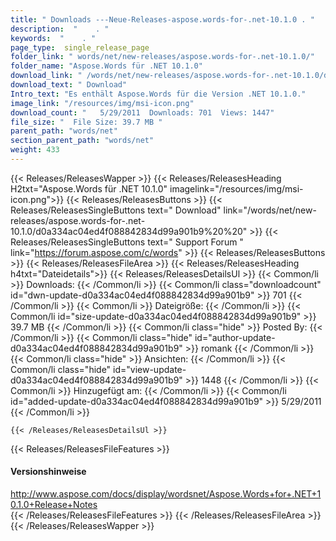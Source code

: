 ```yaml
---
title: " Downloads ---Neue-Releases-aspose.words-for-.net-10.1.0 . "
description:  "    . " 
keywords:  "    . " 
page_type:  single_release_page
folder_link: " words/net/new-releases/aspose.words-for-.net-10.1.0/"
folder_name: "Aspose.Words für .NET 10.1.0"
download_link: " /words/net/new-releases/aspose.words-for-.net-10.1.0/d0a334ac04ed4f088842834d99a901b9"
download_text: " Download"
Intro_text: "Es enthält Aspose.Words für die Version .NET 10.1.0."
image_link: "/resources/img/msi-icon.png"
download_count: "   5/29/2011  Downloads: 701  Views: 1447"
file_size: "  File Size: 39.7 MB "
parent_path: "words/net"
section_parent_path: "words/net"
weight: 433
---
```


{{< Releases/ReleasesWapper >}}
  {{< Releases/ReleasesHeading H2txt="Aspose.Words für .NET 10.1.0" imagelink="/resources/img/msi-icon.png">}}
  {{< Releases/ReleasesButtons >}}
    {{< Releases/ReleasesSingleButtons text=" Download" link="/words/net/new-releases/aspose.words-for-.net-10.1.0/d0a334ac04ed4f088842834d99a901b9%20%20" >}}
    {{< Releases/ReleasesSingleButtons text=" Support Forum " link="https://forum.aspose.com/c/words" >}}
  {{< Releases/ReleasesButtons >}}
  {{< Releases/ReleasesFileArea >}}
    {{< Releases/ReleasesHeading h4txt="Dateidetails">}}
    {{< Releases/ReleasesDetailsUl >}}
            {{< Common/li >}} Downloads: {{< /Common/li >}}
      {{< Common/li class="downloadcount" id="dwn-update-d0a334ac04ed4f088842834d99a901b9" >}} 701 {{< /Common/li >}}
      {{< Common/li >}} Dateigröße: {{< /Common/li >}}
      {{< Common/li id="size-update-d0a334ac04ed4f088842834d99a901b9" >}} 39.7 MB {{< /Common/li >}} 
      {{< Common/li  class="hide" >}} Posted By: {{< /Common/li >}} 
      {{< Common/li class="hide" id="author-update-d0a334ac04ed4f088842834d99a901b9" >}} romank {{< /Common/li >}}
      {{< Common/li class="hide" >}} Ansichten: {{< /Common/li >}}
      {{< Common/li class="hide" id="view-update-d0a334ac04ed4f088842834d99a901b9" >}} 1448 {{< /Common/li >}}
      {{< Common/li >}} Hinzugefügt am: {{< /Common/li >}}
      {{< Common/li id="added-update-d0a334ac04ed4f088842834d99a901b9" >}} 5/29/2011 {{< /Common/li >}} 

    {{< /Releases/ReleasesDetailsUl >}}

  {{< Releases/ReleasesFileFeatures >}}
      <h4>Versionshinweise</h4><div> <a href="http://www.aspose.com/docs/display/wordsnet/Aspose.Words+for+.NET+10.1.0+Release+Notes">http://www.aspose.com/docs/display/wordsnet/Aspose.Words+for+.NET+10.1.0+Release+Notes</a></div>
  {{< /Releases/ReleasesFileFeatures >}}
 {{< /Releases/ReleasesFileArea >}}
{{< /Releases/ReleasesWapper >}}



